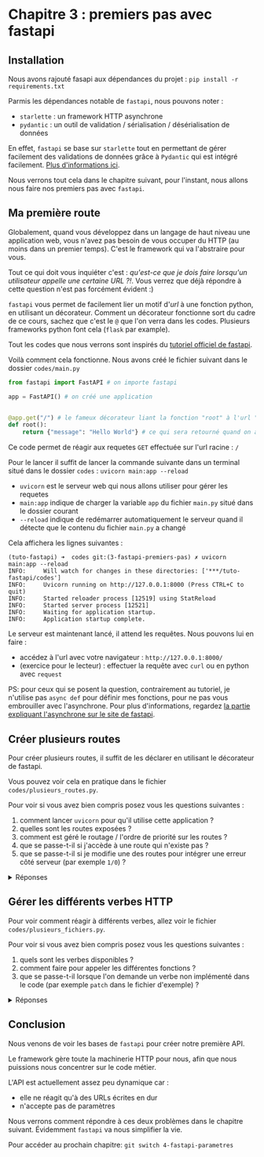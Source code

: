 # Chapitre 3 : premiers pas avec fastapi 
## Installation 

Nous avons rajouté fasapi aux dépendances du projet : `pip install -r requirements.txt`

Parmis les dépendances notable de `fastapi`, nous pouvons noter : 
* `starlette` : un framework HTTP asynchrone 
* `pydantic` : un outil de validation / sérialisation / désérialisation de données 

En effet, `fastapi` se base sur `starlette` tout en permettant de gérer facilement des validations de données grâce à `Pydantic` qui est intégré facilement. [Plus d'informations ici](https://fastapi.tiangolo.com/fr/alternatives/#:~:text=Starlette%20fournit%20toutes%20les%20fonctionnalit%C3%A9s,Python%20(en%20utilisant%20Pydantic)).


Nous verrons tout cela dans le chapitre suivant, pour l'instant, nous allons nous faire nos premiers pas avec `fastapi`. 

## Ma première route 

Globalement, quand vous développez dans un langage de haut niveau une application web, vous n'avez pas besoin de vous occuper du HTTP (au moins dans un premier temps). C'est le framework qui va l'abstraire pour vous. 

Tout ce qui doit vous inquiéter c'est : *qu'est-ce que je dois faire lorsqu'un utilisateur appelle une certaine URL ?!*. Vous verrez que déjà répondre à cette question n'est pas forcément évident :) 

`fastapi` vous permet de facilement lier un motif d'*url* à une fonction python, en utilisant un décorateur. Comment un décorateur fonctionne sort du cadre de ce cours, sachez que c'est le `@` que l'on verra dans les codes. Plusieurs frameworks python font cela (`flask` par example).

Tout les codes que nous verrons sont inspirés du [tutoriel officiel de fastapi](https://fastapi.tiangolo.com/fr/tutorial/first-steps/). 

Voilà comment cela fonctionne. Nous avons créé le fichier suivant dans le dossier `codes/main.py`

```python 
from fastapi import FastAPI # on importe fastapi

app = FastAPI() # on créé une application 


@app.get("/") # le fameux décorateur liant la fonction "root" à l'url "/"
def root():
    return {"message": "Hello World"} # ce qui sera retourné quand on appelle l'endpoint "/" 
```

Ce code permet de réagir aux requetes `GET` effectuée sur l'url racine : `/` 

Pour le lancer il suffit de lancer la commande suivante dans un terminal situé dans le dossier `codes` : `uvicorn main:app --reload` 

* `uvicorn` est le serveur web qui nous allons utiliser pour gérer les requetes 
* `main:app` indique de charger la variable `app` du fichier `main.py` situé dans le dossier courant
* `--reload` indique de redémarrer automatiquement le serveur quand il détecte que le contenu du fichier `main.py` a changé 


Cela affichera les lignes suivantes : 
```shell 
(tuto-fastapi) ➜  codes git:(3-fastapi-premiers-pas) ✗ uvicorn main:app --reload
INFO:     Will watch for changes in these directories: ['***/tuto-fastapi/codes']
INFO:     Uvicorn running on http://127.0.0.1:8000 (Press CTRL+C to quit)
INFO:     Started reloader process [12519] using StatReload
INFO:     Started server process [12521]
INFO:     Waiting for application startup.
INFO:     Application startup complete.
```

Le serveur est maintenant lancé, il attend les requêtes. Nous pouvons lui en faire :  
* accédez à l'url avec votre navigateur : `http://127.0.0.1:8000/`
* (exercice pour le lecteur) : effectuer la requête avec `curl` ou en python avec `request` 


PS: pour ceux qui se posent la question, contrairement au tutoriel, je n'utilise pas `async def` pour définir mes fonctions, pour ne pas vous embrouiller avec l'asynchrone. Pour plus d'informations, regardez [la partie expliquant l'asynchrone sur le site de fastapi](https://fastapi.tiangolo.com/fr/async/#vous-etes-presses). 


## Créer plusieurs routes 

Pour créer plusieurs routes, il suffit de les déclarer en utilisant le décorateur de fastapi. 

Vous pouvez voir cela en pratique dans le fichier `codes/plusieurs_routes.py`. 

Pour voir si vous avez bien compris posez vous les questions suivantes : 
1. comment lancer `uvicorn` pour qu'il utilise cette application ? 
1. quelles sont les routes exposées ? 
1. comment est géré le routage / l'ordre de priorité sur les routes ?
1. que se passe-t-il si j'accède à une route qui n'existe pas ? 
1. que se passe-t-il si je modifie une des routes pour intégrer une erreur côté serveur (par exemple `1/0`) ?

<details>
  <summary>Réponses</summary>
  
  1. `uvicorn plusieurs_routes:ma_super_application --reload`
  1. `/date`, `/time` et `/datetime` 
  1. actuellement, comme nos routes sont en dur, `fastapi` va détecter correctement nos différentes routes. Si une partie de l'url était variable (nous verrons dans le chapitre suivant comment faire), on pourra se poser des questions. 
  1. `fastapi` retourne une 404 car l'URL n'existe pas. Note: notre code n'a jamais été appelé, c'est `fastapi` qui gère ça tout seul 
  1. `fastapi` retourne une 500 car le code crash coté serveur : toutes les exceptions qui arrivent au framework vont générer des erreurs 500 (on peut retrouver les exceptions et la stacktrace dans le terminal)

</details>


## Gérer les différents verbes HTTP 

Pour voir comment réagir à différents verbes, allez voir le fichier `codes/plusieurs_fichiers.py`. 

Pour voir si vous avez bien compris posez vous les questions suivantes : 
1. quels sont les verbes disponibles ? 
1. comment faire pour appeler les différentes fonctions ? 
1. que se passe-t-il lorsque l'on demande un verbe non implémenté dans le code (par exemple `patch` dans le fichier d'exemple) ? 

<details>
  <summary>Réponses</summary>
  
  1. `.get`, `.post`, `.delete`, `.put`, `.patch`, c'est à dire les différents verbes HTTP
  1. on va utiliser `curl` ou `requests` pour faire les requêtes, un navigateur ne permet de n'effectuer simplement (sans coder) que des requetes GET
    * pour get: `curl -X GET localhost:8000`
    * pour post: `curl -X POST localhost:8000`
    * pour delete: `curl -X DELETE localhost:8000`
  1. `fastapi` le gère pour nous, en renvoyant une erreur `405` (Method Not Allowed)

</details>

## Conclusion 

Nous venons de voir les bases de `fastapi` pour créer notre première API. 

Le framework gère toute la machinerie HTTP pour nous, afin que nous puissions nous concentrer sur le code métier.

L'API est actuellement assez peu dynamique car : 
* elle ne réagit qu'à des URLs écrites en dur 
* n'accepte pas de paramètres

Nous verrons comment répondre à ces deux problèmes dans le chapitre suivant. Évidemment `fastapi` va nous simplifier la vie. 

Pour accéder au prochain chapitre: `git switch 4-fastapi-parametres`
